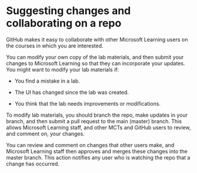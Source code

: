 # Suggesting changes and collaborating on a repo

GitHub makes it easy to collaborate with other Microsoft Learning users on the courses in which you are interested. 

You can modify your own copy of the lab materials, and then submit your changes to Microsoft Learning so that they can incorporate your updates. You might want to modify your lab materials if:

- You find a mistake in a lab. 

- The UI has changed since the lab was created. 

- You think that the lab needs improvements or modifications.

To modify lab materials, you should branch the repo, make updates in your branch, and then submit a pull request to the main (master) branch. This allows Microsoft Learning staff, and other MCTs and GitHub users to review, and comment on, your changes. 

You can review and comment on changes that other users make, and Microsoft Learning staff then approves and merges these changes into the master branch. This action notifies any user who is watching the repo that a change has occurred.

